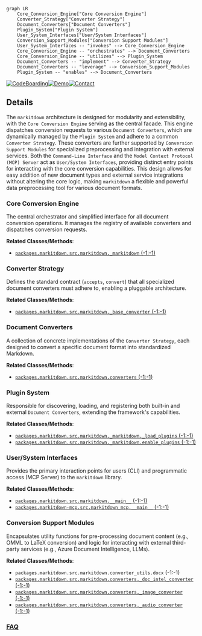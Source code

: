 ```mermaid
graph LR
    Core_Conversion_Engine["Core Conversion Engine"]
    Converter_Strategy["Converter Strategy"]
    Document_Converters["Document Converters"]
    Plugin_System["Plugin System"]
    User_System_Interfaces["User/System Interfaces"]
    Conversion_Support_Modules["Conversion Support Modules"]
    User_System_Interfaces -- "invokes" --> Core_Conversion_Engine
    Core_Conversion_Engine -- "orchestrates" --> Document_Converters
    Core_Conversion_Engine -- "utilizes" --> Plugin_System
    Document_Converters -- "implement" --> Converter_Strategy
    Document_Converters -- "leverage" --> Conversion_Support_Modules
    Plugin_System -- "enables" --> Document_Converters
```

[![CodeBoarding](https://img.shields.io/badge/Generated%20by-CodeBoarding-9cf?style=flat-square)](https://github.com/CodeBoarding/GeneratedOnBoardings)[![Demo](https://img.shields.io/badge/Try%20our-Demo-blue?style=flat-square)](https://www.codeboarding.org/demo)[![Contact](https://img.shields.io/badge/Contact%20us%20-%20contact@codeboarding.org-lightgrey?style=flat-square)](mailto:contact@codeboarding.org)

## Details

The `markitdown` architecture is designed for modularity and extensibility, with the `Core Conversion Engine` serving as the central facade. This engine dispatches conversion requests to various `Document Converters`, which are dynamically managed by the `Plugin System` and adhere to a common `Converter Strategy`. These converters are further supported by `Conversion Support Modules` for specialized preprocessing and integration with external services. Both the `Command-Line Interface` and the `Model Context Protocol (MCP) Server` act as `User/System Interfaces`, providing distinct entry points for interacting with the core conversion capabilities. This design allows for easy addition of new document types and external service integrations without altering the core logic, making `markitdown` a flexible and powerful data preprocessing tool for various document formats.

### Core Conversion Engine
The central orchestrator and simplified interface for all document conversion operations. It manages the registry of available converters and dispatches conversion requests.


**Related Classes/Methods**:

- <a href="https://github.com/microsoft/markitdown/blob/main/packages/markitdown/src/markitdown/_markitdown.py#L-1-L-1" target="_blank" rel="noopener noreferrer">`packages.markitdown.src.markitdown._markitdown` (-1:-1)</a>


### Converter Strategy
Defines the standard contract (`accepts`, `convert`) that all specialized document converters must adhere to, enabling a pluggable architecture.


**Related Classes/Methods**:

- <a href="https://github.com/microsoft/markitdown/blob/main/packages/markitdown/src/markitdown/_base_converter.py#L-1-L-1" target="_blank" rel="noopener noreferrer">`packages.markitdown.src.markitdown._base_converter` (-1:-1)</a>


### Document Converters
A collection of concrete implementations of the `Converter Strategy`, each designed to convert a specific document format into standardized Markdown.


**Related Classes/Methods**:

- <a href="https://github.com/microsoft/markitdown/blob/main/packages/markitdown/src/markitdown/converters/__init__.py#L-1-L-1" target="_blank" rel="noopener noreferrer">`packages.markitdown.src.markitdown.converters` (-1:-1)</a>


### Plugin System
Responsible for discovering, loading, and registering both built-in and external `Document Converters`, extending the framework's capabilities.


**Related Classes/Methods**:

- <a href="https://github.com/microsoft/markitdown/blob/main/packages/markitdown/src/markitdown/_markitdown.py#L-1-L-1" target="_blank" rel="noopener noreferrer">`packages.markitdown.src.markitdown._markitdown._load_plugins` (-1:-1)</a>
- <a href="https://github.com/microsoft/markitdown/blob/main/packages/markitdown/src/markitdown/_markitdown.py#L-1-L-1" target="_blank" rel="noopener noreferrer">`packages.markitdown.src.markitdown._markitdown.enable_plugins` (-1:-1)</a>


### User/System Interfaces
Provides the primary interaction points for users (CLI) and programmatic access (MCP Server) to the `markitdown` library.


**Related Classes/Methods**:

- <a href="https://github.com/microsoft/markitdown/blob/main/packages/markitdown/src/markitdown/__main__.py#L-1-L-1" target="_blank" rel="noopener noreferrer">`packages.markitdown.src.markitdown.__main__` (-1:-1)</a>
- <a href="https://github.com/microsoft/markitdown/blob/main/packages/markitdown-mcp/src/markitdown_mcp/__main__.py#L-1-L-1" target="_blank" rel="noopener noreferrer">`packages.markitdown-mcp.src.markitdown_mcp.__main__` (-1:-1)</a>


### Conversion Support Modules
Encapsulates utility functions for pre-processing document content (e.g., OMML to LaTeX conversion) and logic for interacting with external third-party services (e.g., Azure Document Intelligence, LLMs).


**Related Classes/Methods**:

- `packages.markitdown.src.markitdown.converter_utils.docx` (-1:-1)
- <a href="https://github.com/microsoft/markitdown/blob/main/packages/markitdown/src/markitdown/converters/_doc_intel_converter.py#L-1-L-1" target="_blank" rel="noopener noreferrer">`packages.markitdown.src.markitdown.converters._doc_intel_converter` (-1:-1)</a>
- <a href="https://github.com/microsoft/markitdown/blob/main/packages/markitdown/src/markitdown/converters/_image_converter.py#L-1-L-1" target="_blank" rel="noopener noreferrer">`packages.markitdown.src.markitdown.converters._image_converter` (-1:-1)</a>
- <a href="https://github.com/microsoft/markitdown/blob/main/packages/markitdown/src/markitdown/converters/_audio_converter.py#L-1-L-1" target="_blank" rel="noopener noreferrer">`packages.markitdown.src.markitdown.converters._audio_converter` (-1:-1)</a>




### [FAQ](https://github.com/CodeBoarding/GeneratedOnBoardings/tree/main?tab=readme-ov-file#faq)
